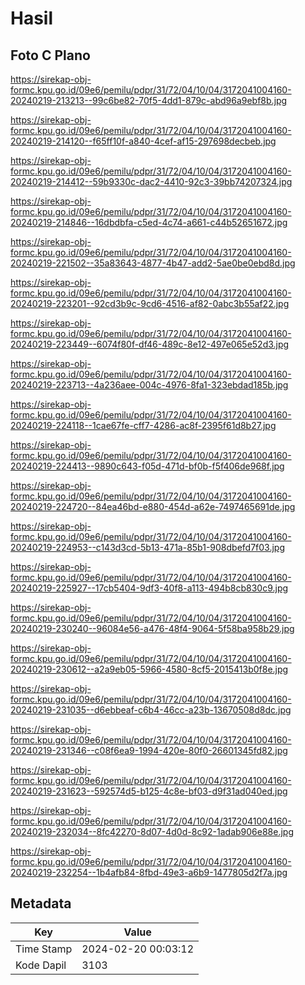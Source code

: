 # Hasil

## Foto C Plano

https://sirekap-obj-formc.kpu.go.id/09e6/pemilu/pdpr/31/72/04/10/04/3172041004160-20240219-213213--99c6be82-70f5-4dd1-879c-abd96a9ebf8b.jpg

https://sirekap-obj-formc.kpu.go.id/09e6/pemilu/pdpr/31/72/04/10/04/3172041004160-20240219-214120--f65ff10f-a840-4cef-af15-297698decbeb.jpg

https://sirekap-obj-formc.kpu.go.id/09e6/pemilu/pdpr/31/72/04/10/04/3172041004160-20240219-214412--59b9330c-dac2-4410-92c3-39bb74207324.jpg

https://sirekap-obj-formc.kpu.go.id/09e6/pemilu/pdpr/31/72/04/10/04/3172041004160-20240219-214846--16dbdbfa-c5ed-4c74-a661-c44b52651672.jpg

https://sirekap-obj-formc.kpu.go.id/09e6/pemilu/pdpr/31/72/04/10/04/3172041004160-20240219-221502--35a83643-4877-4b47-add2-5ae0be0ebd8d.jpg

https://sirekap-obj-formc.kpu.go.id/09e6/pemilu/pdpr/31/72/04/10/04/3172041004160-20240219-223201--92cd3b9c-9cd6-4516-af82-0abc3b55af22.jpg

https://sirekap-obj-formc.kpu.go.id/09e6/pemilu/pdpr/31/72/04/10/04/3172041004160-20240219-223449--6074f80f-df46-489c-8e12-497e065e52d3.jpg

https://sirekap-obj-formc.kpu.go.id/09e6/pemilu/pdpr/31/72/04/10/04/3172041004160-20240219-223713--4a236aee-004c-4976-8fa1-323ebdad185b.jpg

https://sirekap-obj-formc.kpu.go.id/09e6/pemilu/pdpr/31/72/04/10/04/3172041004160-20240219-224118--1cae67fe-cff7-4286-ac8f-2395f61d8b27.jpg

https://sirekap-obj-formc.kpu.go.id/09e6/pemilu/pdpr/31/72/04/10/04/3172041004160-20240219-224413--9890c643-f05d-471d-bf0b-f5f406de968f.jpg

https://sirekap-obj-formc.kpu.go.id/09e6/pemilu/pdpr/31/72/04/10/04/3172041004160-20240219-224720--84ea46bd-e880-454d-a62e-7497465691de.jpg

https://sirekap-obj-formc.kpu.go.id/09e6/pemilu/pdpr/31/72/04/10/04/3172041004160-20240219-224953--c143d3cd-5b13-471a-85b1-908dbefd7f03.jpg

https://sirekap-obj-formc.kpu.go.id/09e6/pemilu/pdpr/31/72/04/10/04/3172041004160-20240219-225927--17cb5404-9df3-40f8-a113-494b8cb830c9.jpg

https://sirekap-obj-formc.kpu.go.id/09e6/pemilu/pdpr/31/72/04/10/04/3172041004160-20240219-230240--96084e56-a476-48f4-9064-5f58ba958b29.jpg

https://sirekap-obj-formc.kpu.go.id/09e6/pemilu/pdpr/31/72/04/10/04/3172041004160-20240219-230612--a2a9eb05-5966-4580-8cf5-2015413b0f8e.jpg

https://sirekap-obj-formc.kpu.go.id/09e6/pemilu/pdpr/31/72/04/10/04/3172041004160-20240219-231035--d6ebbeaf-c6b4-46cc-a23b-13670508d8dc.jpg

https://sirekap-obj-formc.kpu.go.id/09e6/pemilu/pdpr/31/72/04/10/04/3172041004160-20240219-231346--c08f6ea9-1994-420e-80f0-26601345fd82.jpg

https://sirekap-obj-formc.kpu.go.id/09e6/pemilu/pdpr/31/72/04/10/04/3172041004160-20240219-231623--592574d5-b125-4c8e-bf03-d9f31ad040ed.jpg

https://sirekap-obj-formc.kpu.go.id/09e6/pemilu/pdpr/31/72/04/10/04/3172041004160-20240219-232034--8fc42270-8d07-4d0d-8c92-1adab906e88e.jpg

https://sirekap-obj-formc.kpu.go.id/09e6/pemilu/pdpr/31/72/04/10/04/3172041004160-20240219-232254--1b4afb84-8fbd-49e3-a6b9-1477805d2f7a.jpg


## Metadata

| Key        | Value               |
| ---------- | ------------------- |
| Time Stamp | 2024-02-20 00:03:12 |
| Kode Dapil | 3103                |



